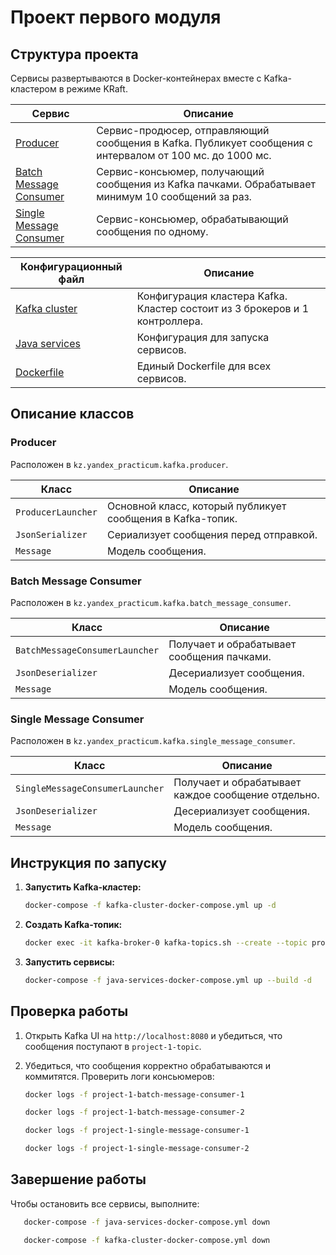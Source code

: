 # Проект первого модуля

## Структура проекта

Сервисы развертываются в Docker-контейнерах вместе с Kafka-кластером в режиме KRaft.

| Сервис                                             | Описание                                                                                                 |
|----------------------------------------------------|----------------------------------------------------------------------------------------------------------|
| [Producer](producer)                               | Сервис-продюсер, отправляющий сообщения в Kafka. Публикует сообщения с интервалом от 100 мс. до 1000 мс. |
| [Batch Message Consumer](batch-message-consumer)   | Сервис-консьюмер, получающий сообщения из Kafka пачками. Обрабатывает минимум 10 сообщений за раз.       |
| [Single Message Consumer](single-message-consumer) | Сервис-консьюмер, обрабатывающий сообщения по одному.                                                    |

| Конфигурационный файл                             | Описание                                                                    |
|---------------------------------------------------|-----------------------------------------------------------------------------|
| [Kafka cluster](kafka-cluster-docker-compose.yml) | Конфигурация кластера Kafka. Кластер состоит из 3 брокеров и 1 контроллера. |
| [Java services](java-services-docker-compose.yml) | Конфигурация для запуска сервисов.                                          |
| [Dockerfile](Dockerfile)                          | Единый Dockerfile для всех сервисов.                                        |

## Описание классов

### Producer

Расположен в `kz.yandex_practicum.kafka.producer`.

| Класс              | Описание                                                   |
|--------------------|------------------------------------------------------------|
| `ProducerLauncher` | Основной класс, который публикует сообщения в Kafka-топик. |
| `JsonSerializer`   | Сериализует сообщения перед отправкой.                     |
| `Message`          | Модель сообщения.                                          |

### Batch Message Consumer

Расположен в `kz.yandex_practicum.kafka.batch_message_consumer`.

| Класс                          | Описание                                   |
|--------------------------------|--------------------------------------------|
| `BatchMessageConsumerLauncher` | Получает и обрабатывает сообщения пачками. |
| `JsonDeserializer`             | Десериализует сообщения.                   |
| `Message`                      | Модель сообщения.                          |

### Single Message Consumer

Расположен в `kz.yandex_practicum.kafka.single_message_consumer`.

| Класс                           | Описание                                           |
|---------------------------------|----------------------------------------------------|
| `SingleMessageConsumerLauncher` | Получает и обрабатывает каждое сообщение отдельно. |
| `JsonDeserializer`              | Десериализует сообщения.                           |
| `Message`                       | Модель сообщения.                                  |

## Инструкция по запуску

1. **Запустить Kafka-кластер:**

   ```sh
   docker-compose -f kafka-cluster-docker-compose.yml up -d
   ```

2. **Создать Kafka-топик:**

   ```sh
   docker exec -it kafka-broker-0 kafka-topics.sh --create --topic project-1-topic --bootstrap-server kafka-broker-0:9092 --partitions 3 --replication-factor 2
   ```

3. **Запустить сервисы:**

   ```sh
   docker-compose -f java-services-docker-compose.yml up --build -d
   ```

## Проверка работы

1. Открыть Kafka UI на `http://localhost:8080` и убедиться, что сообщения поступают в `project-1-topic`.

2. Убедиться, что сообщения корректно обрабатываются и коммитятся. Проверить логи консьюмеров:
   ```sh
   docker logs -f project-1-batch-message-consumer-1
   ```

   ```sh
   docker logs -f project-1-batch-message-consumer-2
   ```

   ```sh
   docker logs -f project-1-single-message-consumer-1
   ```

   ```sh
   docker logs -f project-1-single-message-consumer-2
   ```

## Завершение работы

Чтобы остановить все сервисы, выполните:

   ```sh
      docker-compose -f java-services-docker-compose.yml down
   ```

   ```sh
      docker-compose -f kafka-cluster-docker-compose.yml down
   ```
